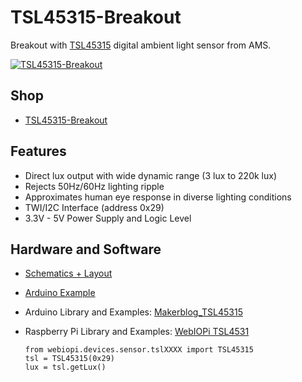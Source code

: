 # TSL45315-Breakout
Breakout with [TSL45315](http://www.ams.com/eng/Products/Sensor-Driven-Lighting/SDL-Ambient-Light-Sensors/TSL45315) digital ambient light sensor from AMS.

[![TSL45315-Breakout](https://github.com/watterott/TSL45315-Breakout/raw/master/hardware/TSL45315-Breakout_v10.jpg)](http://www.watterott.com/en/TSL45315-Breakout)


## Shop
* [TSL45315-Breakout](http://www.watterott.com/en/TSL45315-Breakout)


## Features
* Direct lux output with wide dynamic range (3 lux to 220k lux)
* Rejects 50Hz/60Hz lighting ripple
* Approximates human eye response in diverse lighting conditions
* TWI/I2C Interface (address 0x29)
* 3.3V - 5V Power Supply and Logic Level


## Hardware and Software
* [Schematics + Layout](https://github.com/watterott/TSL45315-Breakout/tree/master/hardware)
* [Arduino Example](https://github.com/watterott/TSL45315-Breakout/tree/master/software)

* Arduino Library and Examples: [Makerblog_TSL45315](https://github.com/adidax/Makerblog_TSL45315)

* Raspberry Pi Library and Examples: [WebIOPi TSL4531](http://code.google.com/p/webiopi/wiki/TSL4531)
    ```
    from webiopi.devices.sensor.tslXXXX import TSL45315
    tsl = TSL45315(0x29)
    lux = tsl.getLux()
    ```
